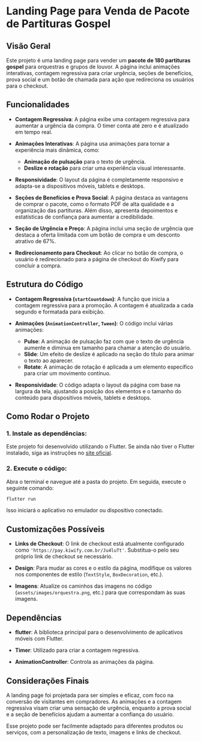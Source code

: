 # Landing Page para Venda de Pacote de Partituras Gospel

## Visão Geral

Este projeto é uma landing page para vender um **pacote de 180 partituras gospel** para orquestras e grupos de louvor. A página inclui animações interativas, contagem regressiva para criar urgência, seções de benefícios, prova social e um botão de chamada para ação que redireciona os usuários para o checkout.

## Funcionalidades

* **Contagem Regressiva**: A página exibe uma contagem regressiva para aumentar a urgência da compra. O timer conta até zero e é atualizado em tempo real.

* **Animações Interativas**: A página usa animações para tornar a experiência mais dinâmica, como:

  * **Animação de pulsação** para o texto de urgência.
  * **Deslize e rotação** para criar uma experiência visual interessante.

* **Responsividade**: O layout da página é completamente responsivo e adapta-se a dispositivos móveis, tablets e desktops.

* **Seções de Benefícios e Prova Social**: A página destaca as vantagens de comprar o pacote, como o formato PDF de alta qualidade e a organização das partituras. Além disso, apresenta depoimentos e estatísticas de confiança para aumentar a credibilidade.

* **Seção de Urgência e Preço**: A página inclui uma seção de urgência que destaca a oferta limitada com um botão de compra e um desconto atrativo de 67%.

* **Redirecionamento para Checkout**: Ao clicar no botão de compra, o usuário é redirecionado para a página de checkout do Kiwify para concluir a compra.

## Estrutura do Código

* **Contagem Regressiva (`startCountdown`)**: A função que inicia a contagem regressiva para a promoção. A contagem é atualizada a cada segundo e formatada para exibição.

* **Animações (`AnimationController`, `Tween`)**: O código inclui várias animações:

  * **Pulse**: A animação de pulsação faz com que o texto de urgência aumente e diminua em tamanho para chamar a atenção do usuário.
  * **Slide**: Um efeito de deslize é aplicado na seção do título para animar o texto ao aparecer.
  * **Rotate**: A animação de rotação é aplicada a um elemento específico para criar um movimento contínuo.

* **Responsividade**: O código adapta o layout da página com base na largura da tela, ajustando a posição dos elementos e o tamanho do conteúdo para dispositivos móveis, tablets e desktops.

## Como Rodar o Projeto

### 1. Instale as dependências:

Este projeto foi desenvolvido utilizando o Flutter. Se ainda não tiver o Flutter instalado, siga as instruções no [site oficial](https://flutter.dev/docs/get-started/install).

### 2. Execute o código:

Abra o terminal e navegue até a pasta do projeto. Em seguida, execute o seguinte comando:

```bash
flutter run
```

Isso iniciará o aplicativo no emulador ou dispositivo conectado.

## Customizações Possíveis

* **Links de Checkout**: O link de checkout está atualmente configurado como `'https://pay.kiwify.com.br/Ju4luTt'`. Substitua-o pelo seu próprio link de checkout se necessário.

* **Design**: Para mudar as cores e o estilo da página, modifique os valores nos componentes de estilo (`TextStyle`, `BoxDecoration`, etc.).

* **Imagens**: Atualize os caminhos das imagens no código (`assets/images/orquestra.png`, etc.) para que correspondam às suas imagens.

## Dependências

* **flutter**: A biblioteca principal para o desenvolvimento de aplicativos móveis com Flutter.

* **Timer**: Utilizado para criar a contagem regressiva.

* **AnimationController**: Controla as animações da página.

## Considerações Finais

A landing page foi projetada para ser simples e eficaz, com foco na conversão de visitantes em compradores. As animações e a contagem regressiva visam criar uma sensação de urgência, enquanto a prova social e a seção de benefícios ajudam a aumentar a confiança do usuário.

Esse projeto pode ser facilmente adaptado para diferentes produtos ou serviços, com a personalização de texto, imagens e links de checkout.
